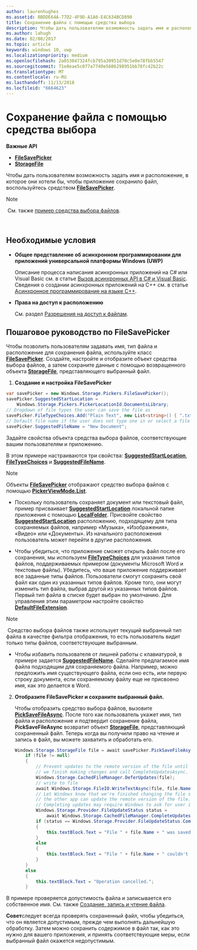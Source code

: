 ```yaml
---
author: laurenhughes
ms.assetid: 8BDDE64A-77D2-4F9D-A1A0-E4C634BCD890
title: Сохранение файла с помощью средства выбора
description: Чтобы дать пользователям возможность задать имя и расположение, в которое приложение должно сохранить файл, воспользуйтесь средством FileSavePicker.
ms.author: lahugh
ms.date: 02/08/2017
ms.topic: article
keywords: windows 10, uwp
ms.localizationpriority: medium
ms.openlocfilehash: 2a053047324fcb795a30951d70c5e0e78fbb5547
ms.sourcegitcommit: 71e8eae5c077a7740e5606298951bb78fc42b22c
ms.translationtype: MT
ms.contentlocale: ru-RU
ms.lasthandoff: 11/13/2018
ms.locfileid: "6664623"
---
```

# <a name="save-a-file-with-a-picker"></a>Сохранение файла с помощью средства выбора

**Важные API**

-   [**FileSavePicker**](https://msdn.microsoft.com/library/windows/apps/br207871)
-   [**StorageFile**](https://msdn.microsoft.com/library/windows/apps/br227171)

Чтобы дать пользователям возможность задать имя и расположение, в которое они хотели бы, чтобы приложение сохранило файл, воспользуйтесь средством [**FileSavePicker**](https://msdn.microsoft.com/library/windows/apps/br207871).

> [!NOTE]
> См. также [пример средства выбора файлов](http://go.microsoft.com/fwlink/p/?linkid=619994).

 

## <a name="prerequisites"></a>Необходимые условия


-   **Общее представление об асинхронном программировании для приложений универсальной платформы Windows (UWP)**

    Описание процесса написания асинхронных приложений на C# или Visual Basic см. в статье [Вызов асинхронных API в C# и Visual Basic](https://msdn.microsoft.com/library/windows/apps/mt187337). Сведения о создании асинхронных приложений на C++ см. в статье [Асинхронное программирование на языке C++](https://msdn.microsoft.com/library/windows/apps/mt187334).

-   **Права на доступ к расположению**

    См. раздел [Разрешения на доступ к файлам](file-access-permissions.md).

## <a name="filesavepicker-step-by-step"></a>Пошаговое руководство по FileSavePicker

Чтобы позволить пользователям задавать имя, тип файла и расположение для сохранения файла, используйте класс [**FileSavePicker**](https://msdn.microsoft.com/library/windows/apps/br207871). Создайте, настройте и отобразите объект средства выбора файлов, а затем сохраните данные с помощью возвращенного объекта [**StorageFile**](https://msdn.microsoft.com/library/windows/apps/br227171), представляющего выбранный файл.

1.  **Создание и настройка FileSavePicker**

```cs
var savePicker = new Windows.Storage.Pickers.FileSavePicker();
savePicker.SuggestedStartLocation =
    Windows.Storage.Pickers.PickerLocationId.DocumentsLibrary;
// Dropdown of file types the user can save the file as
savePicker.FileTypeChoices.Add("Plain Text", new List<string>() { ".txt" });
// Default file name if the user does not type one in or select a file to replace
savePicker.SuggestedFileName = "New Document";
```

Задайте свойства объекта средства выбора файлов, соответствующие вашим пользователям и приложению.

В этом примере настраиваются три свойства: [**SuggestedStartLocation**](https://msdn.microsoft.com/library/windows/apps/br207880), [**FileTypeChoices**](https://msdn.microsoft.com/library/windows/apps/br207875) и [**SuggestedFileName**](https://msdn.microsoft.com/library/windows/apps/br207878).

> [!NOTE]
>Объекты [**FileSavePicker**](https://msdn.microsoft.com/library/windows/apps/br207871) отображают средство выбора файлов с помощью [**PickerViewMode.List**](https://msdn.microsoft.com/library/windows/apps/br207891).
     
- Поскольку пользователь сохраняет документ или текстовый файл, пример присваивает [**SuggestedStartLocation**](https://msdn.microsoft.com/library/windows/apps/br207880) локальной папке приложения с помощью [**LocalFolder**](https://msdn.microsoft.com/library/windows/apps/br241621). Присвойте свойство [**SuggestedStartLocation**](https://msdn.microsoft.com/library/windows/apps/br207854) расположению, подходящему для типа сохраняемых файлов, например «Музыка», «Изображения», «Видео» или «Документы». Из начального расположения пользователь может перейти в другие расположения.

- Чтобы убедиться, что приложение сможет открыть файл после его сохранения, мы используем [**FileTypeChoices**](https://msdn.microsoft.com/library/windows/apps/br207875) для указания типов файлов, поддерживаемых примером (документы Microsoft Word и текстовые файлы). Убедитесь, что ваше приложение поддерживает все заданные типы файлов. Пользователи смогут сохранить свой файл как один из указанных типов файлов. Кроме того, они могут изменить тип файла, выбрав другой из указанных типов файлов. Первый тип файла в списке будет выбран по умолчанию. Для управления этим параметром настройте свойство [**DefaultFileExtension**](https://msdn.microsoft.com/library/windows/apps/br207873).

> [!NOTE]
> Средство выбора файлов также использует текущий выбранный тип файла в качестве фильтра отображения, то есть пользователь видит только типы файлов, соответствующие выбранным.

- Чтобы избавить пользователя от лишней работы с клавиатурой, в примере задается [**SuggestedFileName**](https://msdn.microsoft.com/library/windows/apps/br207878). Сделайте предлагаемое имя файла подходящим для сохраняемого файла. Например, можно предложить имя существующего файла, если оно есть, или первую строку документа, если сохраняемому файлу еще не присвоено имя, как это делается в Word.

2.  **Отобразите FileSavePicker и сохраните выбранный файл.**

    Чтобы отобразить средство выбора файлов, вызовите [**PickSaveFileAsync**](https://msdn.microsoft.com/library/windows/apps/br207876). После того как пользователь укажет имя, тип файла и расположение и подтвердит сохранение файла, **PickSaveFileAsync** возвратит объект [**StorageFile**](https://msdn.microsoft.com/library/windows/apps/br227171), представляющий сохраненный файл. Теперь когда вы получили право на чтение и запись в файл, вы можете захватить и обработать его.

    ```cs
    Windows.Storage.StorageFile file = await savePicker.PickSaveFileAsync();
        if (file != null)
        {
            // Prevent updates to the remote version of the file until
            // we finish making changes and call CompleteUpdatesAsync.
            Windows.Storage.CachedFileManager.DeferUpdates(file);
            // write to file
            await Windows.Storage.FileIO.WriteTextAsync(file, file.Name);
            // Let Windows know that we're finished changing the file so
            // the other app can update the remote version of the file.
            // Completing updates may require Windows to ask for user input.
            Windows.Storage.Provider.FileUpdateStatus status =
                await Windows.Storage.CachedFileManager.CompleteUpdatesAsync(file);
            if (status == Windows.Storage.Provider.FileUpdateStatus.Complete)
            {
                this.textBlock.Text = "File " + file.Name + " was saved.";
            }
            else
            {
                this.textBlock.Text = "File " + file.Name + " couldn't be saved.";
            }
        }
        else
        {
            this.textBlock.Text = "Operation cancelled.";
        }
    ```

В примере проверяется допустимость файла и записывается его собственное имя. См. также [Создание, запись и чтение файла](quickstart-reading-and-writing-files.md).

**Совет**следует всегда проверять сохраненный файл, чтобы убедиться, что он является допустимым, прежде чем выполнять дальнейшую обработку. Затем можно сохранить содержимое в файл так, как это нужно для вашего приложения, и принять соответствующие меры, если выбранный файл окажется недопустимым.
